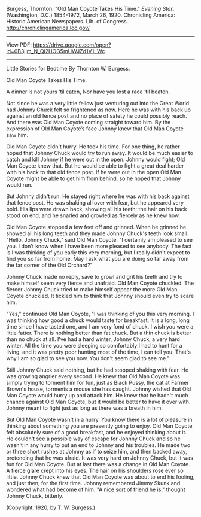 Burgess, Thornton. "Old Man Coyote Takes His Time." _Evening Star_.
(Washington, D.C.) 1854-1972, March 26, 1920. Chronicling America: Historic American Newspapers. Lib. of Congress. <http://chroniclingamerica.loc.gov/>

***
View PDF: https://drive.google.com/open?id=0B3jjm_N_Qi2HOG5mUWJZd1V1LWc
***
Little Stories for Bedtime
By Thornton W. Burgess.

Old Man Coyote Takes His Time.

A dinner is not yours ‘til eaten,
Nor have you lost a race ‘til beaten.

Not since he was a very little fellow just venturing out into the Great World had Johnny Chuck felt so frightened as now. Here he was with his back up against an old fence post and no place of safety he could possibly reach. And there was Old Man Coyote coming straight toward him. By the expression of Old Man Coyote’s face Johnny knew that Old Man Coyote saw him.

Old Man Coyote didn't hurry. He took his time. For one thing, he rather hoped that Johnny Chuck would try to run away. It would be much easier to catch and kill Johnny if he were out in the open. Johnny would fight; Old Man Coyote knew that. But he would be able to fight a great deal harder with his back to that old fence post. If he were out in the open Old Man Coyote might be able to get him from behind, so he hoped that Johnny would run.

But Johnny didn't run. He stayed right where he was with his back against that fence post. He was shaking all over with fear, but he appeared very bold. His lips were drawn back, showing all his teeth; the hair on his back stood on end, and he snarled and growled as fiercely as he knew how.

Old Man Coyote stopped a few feet off and grinned. When he grinned he showed all his long teeth and they made Johnny Chuck's teeth look small. "Hello, Johnny Chuck," said Old Man Coyote. "I certainly am pleased to see you. I don't know when I have been more pleased to see anybody. The fact is I was thinking of you early this very morning, but I really didn't expect to find you so far from home. May I ask what you are doing so far away from the far corner of the Old Orchard?"

Johnny Chuck made no reply, save to growl and grit his teeth and try to make himself seem very fierce and unafraid. Old Man Coyote chuckled. The fiercer Johnny Chuck tried to make himself appear the more Old Man Coyote chuckled. It tickled him to think that Johnny should even try to scare him.

"Yes," continued Old Man Coyote, "I was thinking of you this very morning. I was thinking how good a chuck would taste for breakfast. It is a long, long time since I have tasted one, and I am very fond of chuck. I wish you were a little fatter. There is nothing better than fat chuck. But a thin chuck is better than no chuck at all. I've had a hard winter, Johnny Chuck, a very hard winter. All the time you were sleeping so comfortably I had to hunt for a living, and it was pretty poor hunting most of the time, I can tell you. That's why I am so glad to see you now. You don't seem glad to see me."

Still Johnny Chuck said nothing, but he had stopped shaking with fear. He was growing angrier every second. He knew that Old Man Coyote was simply trying to torment him for fun, just as Black Pussy, the cat at Farmer Brown's house, torments a mouse she has caught. Johnny wished that Old Man Coyote would hurry up and attack him. He knew that he hadn't much chance against Old Man Coyote, but it would be better to have it over with. Johnny meant to fight just as long as there was a breath in him.

But Old Man Coyote wasn't in a hurry. You know there is a lot of pleasure in thinking about something you are presently going to enjoy. Old Man Coyote felt absolutely sure of a good breakfast, and he enjoyed thinking about it. He couldn't see a possible way of escape for Johnny Chuck and so he wasn't in any hurry to put an end to Johnny and his troubles. He made two or three short rushes at Johnny as if to seize him, and then backed away, pretending that he was afraid. It was very hard on Johnny Chuck, but it was fun for Old Man Coyote. But at last there was a change in Old Man Coyote. A fierce glare crept into his eyes. The hair on his shoulders rose ever so little. Johnny Chuck knew that Old Man Coyote was about to end his fooling, and just then, for the first time. Johnny remembered Jimmy Skunk and wondered what had become of him. "A nice sort of friend he is," thought Johnny Chuck, bitterly.

(Copyright, 1920, by T. W. Burgess.)

